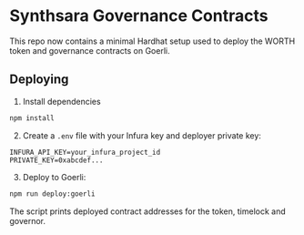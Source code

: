 # Synthsara Governance Contracts

This repo now contains a minimal Hardhat setup used to deploy the WORTH token and
governance contracts on Goerli.

## Deploying

1. Install dependencies

```bash
npm install
```

2. Create a `.env` file with your Infura key and deployer private key:

```
INFURA_API_KEY=your_infura_project_id
PRIVATE_KEY=0xabcdef...
```

3. Deploy to Goerli:

```bash
npm run deploy:goerli
```

The script prints deployed contract addresses for the token, timelock and
governor.
